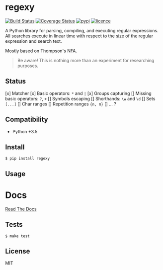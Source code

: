 # regexy

[![Build Status](https://img.shields.io/travis/nitely/regexy.svg?style=flat-square)](https://travis-ci.org/nitely/regexy)
[![Coverage Status](https://img.shields.io/coveralls/nitely/regexy.svg?style=flat-square)](https://coveralls.io/r/nitely/regexy)
[![pypi](https://img.shields.io/pypi/v/regexy.svg?style=flat-square)](https://pypi.python.org/pypi/regexy)
[![licence](https://img.shields.io/pypi/l/regexy.svg?style=flat-square)](https://raw.githubusercontent.com/nitely/regexy/master/LICENSE)


A Python library for parsing, compiling, and executing regular expressions.
All searches execute in linear time with respect to the size of the regular
expression and search text.

Mostly based on Thompson's NFA.

> Be aware!
> This is nothing more than an experiment for researching purposes.

## Status

[x] Matcher
[x] Basic operators: `*` and `|`
[x] Groups capturing
[] Missing basic operators: `?`, `+`
[] Symbols escaping
[] Shorthands: `\w` and `\d`
[] Sets `[...]`
[] Char ranges
[] Repetition ranges `{n, m}`
[] ... ?

## Compatibility

* Python +3.5


## Install

```
$ pip install regexy
```


## Usage


# Docs

[Read The Docs](http://regexy.readthedocs.io)


## Tests

```
$ make test
```


## License

MIT
